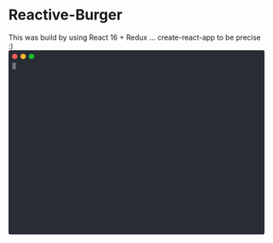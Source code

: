 # Reactive-Burger
This was build by using React 16 + Redux ... create-react-app to be precise :)
<img src="https://github.com/BiggaHD/Reactive-Burger/blob/master/create-react-app.svg">

